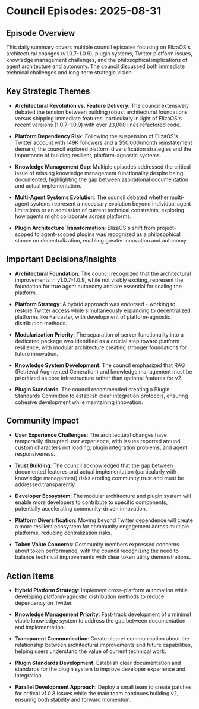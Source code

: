 # Council Episodes: 2025-08-31

## Episode Overview

This daily summary covers multiple council episodes focusing on ElizaOS's architectural changes (v1.0.7-1.0.9), plugin systems, Twitter platform issues, knowledge management challenges, and the philosophical implications of agent architecture and autonomy. The council discussed both immediate technical challenges and long-term strategic vision.

## Key Strategic Themes

- **Architectural Revolution vs. Feature Delivery**: The council extensively debated the tension between building robust architectural foundations versus shipping immediate features, particularly in light of ElizaOS's recent versions (1.0.7-1.0.9) with over 23,000 lines refactored code.

- **Platform Dependency Risk**: Following the suspension of ElizaOS's Twitter account with 149K followers and a $50,000/month reinstatement demand, the council explored platform diversification strategies and the importance of building resilient, platform-agnostic systems.

- **Knowledge Management Gap**: Multiple episodes addressed the critical issue of missing knowledge management functionality despite being documented, highlighting the gap between aspirational documentation and actual implementation.

- **Multi-Agent Systems Evolution**: The council debated whether multi-agent systems represent a necessary evolution beyond individual agent limitations or an admission of current technical constraints, exploring how agents might collaborate across platforms.

- **Plugin Architecture Transformation**: ElizaOS's shift from project-scoped to agent-scoped plugins was recognized as a philosophical stance on decentralization, enabling greater innovation and autonomy.

## Important Decisions/Insights

- **Architectural Foundation**: The council recognized that the architectural improvements in v1.0.7-1.0.9, while not visibly exciting, represent the foundation for true agent autonomy and are essential for scaling the platform.

- **Platform Strategy**: A hybrid approach was endorsed - working to restore Twitter access while simultaneously expanding to decentralized platforms like Farcaster, with development of platform-agnostic distribution methods.

- **Modularization Priority**: The separation of server functionality into a dedicated package was identified as a crucial step toward platform resilience, with modular architecture creating stronger foundations for future innovation.

- **Knowledge System Development**: The council emphasized that RAG (Retrieval Augmented Generation) and knowledge management must be prioritized as core infrastructure rather than optional features for v2.

- **Plugin Standards**: The council recommended creating a Plugin Standards Committee to establish clear integration protocols, ensuring cohesive development while maintaining innovation.

## Community Impact

- **User Experience Challenges**: The architectural changes have temporarily disrupted user experience, with issues reported around custom characters not loading, plugin integration problems, and agent responsiveness.

- **Trust Building**: The council acknowledged that the gap between documented features and actual implementation (particularly with knowledge management) risks eroding community trust and must be addressed transparently.

- **Developer Ecosystem**: The modular architecture and plugin system will enable more developers to contribute to specific components, potentially accelerating community-driven innovation.

- **Platform Diversification**: Moving beyond Twitter dependence will create a more resilient ecosystem for community engagement across multiple platforms, reducing centralization risks.

- **Token Value Concerns**: Community members expressed concerns about token performance, with the council recognizing the need to balance technical improvements with clear token utility demonstrations.

## Action Items

- **Hybrid Platform Strategy**: Implement cross-platform automation while developing platform-agnostic distribution methods to reduce dependency on Twitter.

- **Knowledge Management Priority**: Fast-track development of a minimal viable knowledge system to address the gap between documentation and implementation.

- **Transparent Communication**: Create clearer communication about the relationship between architectural improvements and future capabilities, helping users understand the value of current technical work.

- **Plugin Standards Development**: Establish clear documentation and standards for the plugin system to improve developer experience and integration.

- **Parallel Development Approach**: Deploy a small team to create patches for critical v1.0.8 issues while the main team continues building v2, ensuring both stability and forward momentum.